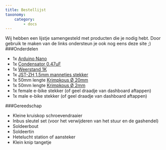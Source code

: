 ```yaml
---
title: Bestellijst
taxonomy:
    category:
        - docs
---
```


Wij hebben een lijstje samengesteld met producten die je nodig hebt.
Door gebruik te maken van de links ondersteun je ook nog eens deze site ;)
###Onderdelen
* 1x [Arduino Nano](https://amzn.to/3kqGcoB)
* 1x [Condensator 0.47uF](https://amzn.to/3zjIlca)
* 1x [Weerstand 1K](https://amzn.to/3gxUWkJ) 
* 1x [JST-ZH 1.5mm mannetjes stekker](https://amzn.to/3De3fvL)
* 1x 50mm lengte [Krimpkous Ø 20mm](https://amzn.to/3mvES6L)
* 1x 50mm lengte [Krimpkous Ø 2mm](https://amzn.to/3mvES6L)
* 1x female e-bike stekker (of geel draadje van dashboard aftappen)
* 1x male e-bike stekker (of geel draadje van dashboard aftappen)

###Gereedschap
* Kleine kruiskop schroevendraaier
* Inbus sleutel set (voor het verwijderen van het stuur en de gashendel)
* Soldeerbout
* Soldeertin
* Hetelucht station of aansteker
* Klein knip tangetje

